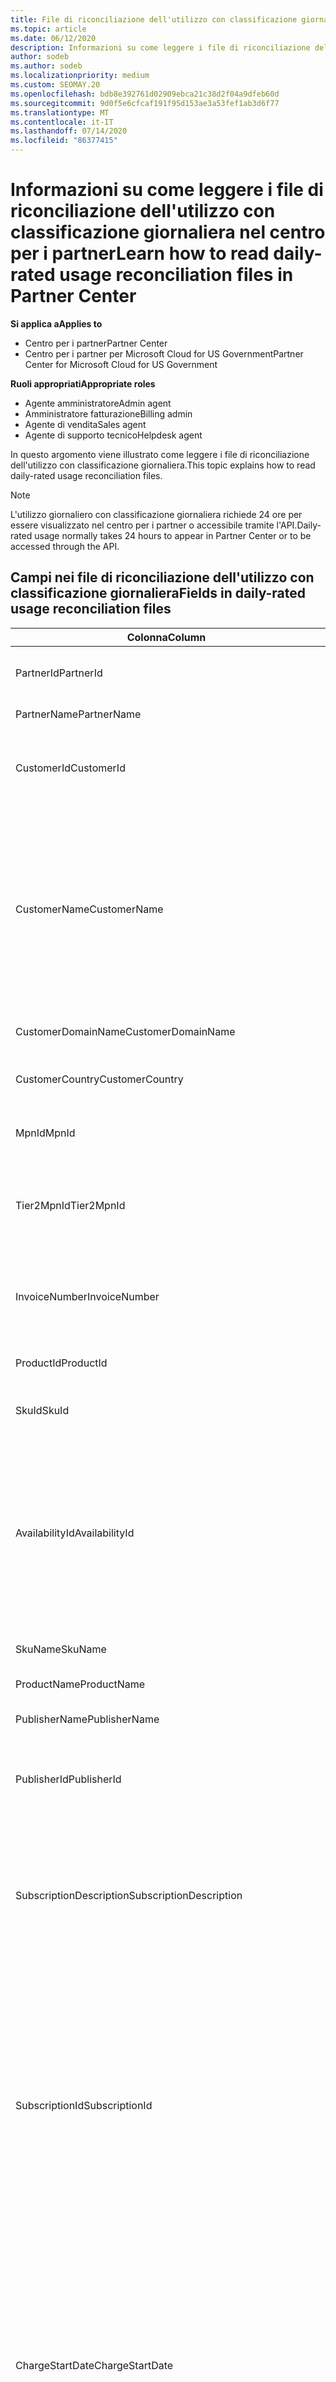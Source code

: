 ```yaml
---
title: File di riconciliazione dell'utilizzo con classificazione giornaliera
ms.topic: article
ms.date: 06/12/2020
description: Informazioni su come leggere i file di riconciliazione dell'utilizzo con classificazione giornaliera nel centro per i partner.
author: sodeb
ms.author: sodeb
ms.localizationpriority: medium
ms.custom: SEOMAY.20
ms.openlocfilehash: bdb8e392761d02909ebca21c38d2f04a9dfeb60d
ms.sourcegitcommit: 9d0f5e6cfcaf191f95d153ae3a53fef1ab3d6f77
ms.translationtype: MT
ms.contentlocale: it-IT
ms.lasthandoff: 07/14/2020
ms.locfileid: "86377415"
---
```

# <a name="learn-how-to-read-daily-rated-usage-reconciliation-files-in-partner-center"></a><span data-ttu-id="ea0c5-103">Informazioni su come leggere i file di riconciliazione dell'utilizzo con classificazione giornaliera nel centro per i partner</span><span class="sxs-lookup"><span data-stu-id="ea0c5-103">Learn how to read daily-rated usage reconciliation files in Partner Center</span></span>

<span data-ttu-id="ea0c5-104">**Si applica a**</span><span class="sxs-lookup"><span data-stu-id="ea0c5-104">**Applies to**</span></span>

- <span data-ttu-id="ea0c5-105">Centro per i partner</span><span class="sxs-lookup"><span data-stu-id="ea0c5-105">Partner Center</span></span>
- <span data-ttu-id="ea0c5-106">Centro per i partner per Microsoft Cloud for US Government</span><span class="sxs-lookup"><span data-stu-id="ea0c5-106">Partner Center for Microsoft Cloud for US Government</span></span>

<span data-ttu-id="ea0c5-107">**Ruoli appropriati**</span><span class="sxs-lookup"><span data-stu-id="ea0c5-107">**Appropriate roles**</span></span>

- <span data-ttu-id="ea0c5-108">Agente amministratore</span><span class="sxs-lookup"><span data-stu-id="ea0c5-108">Admin agent</span></span>
- <span data-ttu-id="ea0c5-109">Amministratore fatturazione</span><span class="sxs-lookup"><span data-stu-id="ea0c5-109">Billing admin</span></span>
- <span data-ttu-id="ea0c5-110">Agente di vendita</span><span class="sxs-lookup"><span data-stu-id="ea0c5-110">Sales agent</span></span>
- <span data-ttu-id="ea0c5-111">Agente di supporto tecnico</span><span class="sxs-lookup"><span data-stu-id="ea0c5-111">Helpdesk agent</span></span>

<span data-ttu-id="ea0c5-112">In questo argomento viene illustrato come leggere i file di riconciliazione dell'utilizzo con classificazione giornaliera.</span><span class="sxs-lookup"><span data-stu-id="ea0c5-112">This topic explains how to read daily-rated usage reconciliation files.</span></span>

>[!NOTE]
><span data-ttu-id="ea0c5-113">L'utilizzo giornaliero con classificazione giornaliera richiede 24 ore per essere visualizzato nel centro per i partner o accessibile tramite l'API.</span><span class="sxs-lookup"><span data-stu-id="ea0c5-113">Daily-rated usage normally takes 24 hours to appear in Partner Center or to be accessed through the API.</span></span>

## <a name="fields-in-daily-rated-usage-reconciliation-files"></a><span data-ttu-id="ea0c5-114">Campi nei file di riconciliazione dell'utilizzo con classificazione giornaliera</span><span class="sxs-lookup"><span data-stu-id="ea0c5-114">Fields in daily-rated usage reconciliation files</span></span>

| <span data-ttu-id="ea0c5-115">Colonna</span><span class="sxs-lookup"><span data-stu-id="ea0c5-115">Column</span></span> | <span data-ttu-id="ea0c5-116">Descrizione</span><span class="sxs-lookup"><span data-stu-id="ea0c5-116">Description</span></span> |
| ------ | ----------- |
| <span data-ttu-id="ea0c5-117">PartnerId</span><span class="sxs-lookup"><span data-stu-id="ea0c5-117">PartnerId</span></span> | <span data-ttu-id="ea0c5-118">Identificatore partner in formato GUID.</span><span class="sxs-lookup"><span data-stu-id="ea0c5-118">Partner identifier in GUID format.</span></span> |
| <span data-ttu-id="ea0c5-119">PartnerName</span><span class="sxs-lookup"><span data-stu-id="ea0c5-119">PartnerName</span></span> | <span data-ttu-id="ea0c5-120">Nome partner.</span><span class="sxs-lookup"><span data-stu-id="ea0c5-120">Partner name.</span></span> |
| <span data-ttu-id="ea0c5-121">CustomerId</span><span class="sxs-lookup"><span data-stu-id="ea0c5-121">CustomerId</span></span> | <span data-ttu-id="ea0c5-122">Identificatore Microsoft univoco per il cliente in formato GUID.</span><span class="sxs-lookup"><span data-stu-id="ea0c5-122">Unique Microsoft identifier for the customer in GUID format.</span></span> |
| <span data-ttu-id="ea0c5-123">CustomerName</span><span class="sxs-lookup"><span data-stu-id="ea0c5-123">CustomerName</span></span> | <span data-ttu-id="ea0c5-124">Nome dell'organizzazione del cliente come indicato nel Centro per i partner.</span><span class="sxs-lookup"><span data-stu-id="ea0c5-124">Customer's organization name as reported in Partner Center.</span></span> <span data-ttu-id="ea0c5-125">*Questa colonna è molto importante per riconciliare la fattura con le informazioni del sistema.*</span><span class="sxs-lookup"><span data-stu-id="ea0c5-125">*This column is very important for reconciling the invoice with your system information.*</span></span> |
| <span data-ttu-id="ea0c5-126">CustomerDomainName</span><span class="sxs-lookup"><span data-stu-id="ea0c5-126">CustomerDomainName</span></span> | <span data-ttu-id="ea0c5-127">Nome di dominio del cliente.</span><span class="sxs-lookup"><span data-stu-id="ea0c5-127">The customer's domain name.</span></span> |
| <span data-ttu-id="ea0c5-128">CustomerCountry</span><span class="sxs-lookup"><span data-stu-id="ea0c5-128">CustomerCountry</span></span> | <span data-ttu-id="ea0c5-129">Paese in cui si trova il cliente.</span><span class="sxs-lookup"><span data-stu-id="ea0c5-129">The country in which the customer is located.</span></span> |
| <span data-ttu-id="ea0c5-130">MpnId</span><span class="sxs-lookup"><span data-stu-id="ea0c5-130">MpnId</span></span> | <span data-ttu-id="ea0c5-131">Identificatore MPN del partner CSP.</span><span class="sxs-lookup"><span data-stu-id="ea0c5-131">MPN identifier of the CSP partner.</span></span> |
| <span data-ttu-id="ea0c5-132">Tier2MpnId</span><span class="sxs-lookup"><span data-stu-id="ea0c5-132">Tier2MpnId</span></span> | <span data-ttu-id="ea0c5-133">Identificatore MPN del rivenditore del record per la sottoscrizione.</span><span class="sxs-lookup"><span data-stu-id="ea0c5-133">MPN identifier of the reseller of record for the subscription.</span></span> |
| <span data-ttu-id="ea0c5-134">InvoiceNumber</span><span class="sxs-lookup"><span data-stu-id="ea0c5-134">InvoiceNumber</span></span> | <span data-ttu-id="ea0c5-135">Numero di fattura in cui è presente la transazione specificata.</span><span class="sxs-lookup"><span data-stu-id="ea0c5-135">Invoice number where the specified transaction appears.</span></span> |
| <span data-ttu-id="ea0c5-136">ProductId</span><span class="sxs-lookup"><span data-stu-id="ea0c5-136">ProductId</span></span> | <span data-ttu-id="ea0c5-137">Identificatore del prodotto.</span><span class="sxs-lookup"><span data-stu-id="ea0c5-137">The identifier for the product.</span></span> |
| <span data-ttu-id="ea0c5-138">SkuId</span><span class="sxs-lookup"><span data-stu-id="ea0c5-138">SkuId</span></span> | <span data-ttu-id="ea0c5-139">Identificatore per un particolare SKU.</span><span class="sxs-lookup"><span data-stu-id="ea0c5-139">The identifier for a particular SKU.</span></span> |
| <span data-ttu-id="ea0c5-140">AvailabilityId</span><span class="sxs-lookup"><span data-stu-id="ea0c5-140">AvailabilityId</span></span> | <span data-ttu-id="ea0c5-141">Identificatore della disponibilità di uno SKU specifico.</span><span class="sxs-lookup"><span data-stu-id="ea0c5-141">The identifier for a particular SKU's availability.</span></span> <span data-ttu-id="ea0c5-142">Ciò indica se lo SKU è disponibile per l'acquisto in un determinato paese, valuta, segmento di settore e così via.</span><span class="sxs-lookup"><span data-stu-id="ea0c5-142">This shows whether the SKU is available for purchase in the given country, currency, industry segment, etc.</span></span> |
| <span data-ttu-id="ea0c5-143">SkuName</span><span class="sxs-lookup"><span data-stu-id="ea0c5-143">SkuName</span></span> | <span data-ttu-id="ea0c5-144">Titolo per uno SKU specifico.</span><span class="sxs-lookup"><span data-stu-id="ea0c5-144">The title for a particular SKU.</span></span> |
| <span data-ttu-id="ea0c5-145">ProductName</span><span class="sxs-lookup"><span data-stu-id="ea0c5-145">ProductName</span></span> | <span data-ttu-id="ea0c5-146">Nome del prodotto.</span><span class="sxs-lookup"><span data-stu-id="ea0c5-146">The name of the product.</span></span> |
| <span data-ttu-id="ea0c5-147">PublisherName</span><span class="sxs-lookup"><span data-stu-id="ea0c5-147">PublisherName</span></span> | <span data-ttu-id="ea0c5-148">Nome del server di pubblicazione.</span><span class="sxs-lookup"><span data-stu-id="ea0c5-148">The name of the publisher.</span></span> |
| <span data-ttu-id="ea0c5-149">PublisherId</span><span class="sxs-lookup"><span data-stu-id="ea0c5-149">PublisherId</span></span> | <span data-ttu-id="ea0c5-150">Identificatore del server di pubblicazione in formato GUID.</span><span class="sxs-lookup"><span data-stu-id="ea0c5-150">The identifier of the publisher in GUID format.</span></span> |
| <span data-ttu-id="ea0c5-151">SubscriptionDescription</span><span class="sxs-lookup"><span data-stu-id="ea0c5-151">SubscriptionDescription</span></span> | <span data-ttu-id="ea0c5-152">Nome dell'offerta di servizio acquistata dal cliente, come definito nel listino prezzi.</span><span class="sxs-lookup"><span data-stu-id="ea0c5-152">The name of the service offering purchased by the customer, as defined in the price list.</span></span> <span data-ttu-id="ea0c5-153">Si tratta di un campo identico a **offername**.</span><span class="sxs-lookup"><span data-stu-id="ea0c5-153">(This is an identical field to **OfferName**).</span></span> |
| <span data-ttu-id="ea0c5-154">SubscriptionId</span><span class="sxs-lookup"><span data-stu-id="ea0c5-154">SubscriptionId</span></span> | <span data-ttu-id="ea0c5-155">Identificatore univoco per una sottoscrizione nella piattaforma di fatturazione Microsoft.</span><span class="sxs-lookup"><span data-stu-id="ea0c5-155">Unique identifier for a subscription in the Microsoft billing platform.</span></span> <span data-ttu-id="ea0c5-156">Non utilizzato per la riconciliazione.</span><span class="sxs-lookup"><span data-stu-id="ea0c5-156">Not used for reconciliation.</span></span> <span data-ttu-id="ea0c5-157">*Questo identificatore non corrisponde all' **ID sottoscrizione** nella console di amministrazione partner.*</span><span class="sxs-lookup"><span data-stu-id="ea0c5-157">*This identifier is not the same as the **Subscription ID** on the partner admin console.*</span></span> |
| <span data-ttu-id="ea0c5-158">ChargeStartDate</span><span class="sxs-lookup"><span data-stu-id="ea0c5-158">ChargeStartDate</span></span> | <span data-ttu-id="ea0c5-159">Data di inizio del ciclo di fatturazione (eccetto quando si presentano date di dati di utilizzo latenti precedentemente non addebitati dal ciclo di fatturazione precedente).</span><span class="sxs-lookup"><span data-stu-id="ea0c5-159">Start date of the billing cycle (except when presenting dates of previously uncharged latent usage data from the previous billing cycle).</span></span> <span data-ttu-id="ea0c5-160">L'ora è sempre l'inizio del giorno, 0:00.</span><span class="sxs-lookup"><span data-stu-id="ea0c5-160">The time is always the beginning of the day, 0:00.</span></span> |
| <span data-ttu-id="ea0c5-161">ChargeEndDate</span><span class="sxs-lookup"><span data-stu-id="ea0c5-161">ChargeEndDate</span></span> | <span data-ttu-id="ea0c5-162">Data di fine del ciclo di fatturazione (tranne quando si presentano date di dati di utilizzo latenti precedentemente non addebitati dal ciclo di fatturazione precedente).</span><span class="sxs-lookup"><span data-stu-id="ea0c5-162">End date of billing cycle (except when presenting dates of previously uncharged latent usage data from the previous billing cycle).</span></span> <span data-ttu-id="ea0c5-163">L'ora indicata è sempre la fine della giornata, le 23:59.</span><span class="sxs-lookup"><span data-stu-id="ea0c5-163">The time is always the end of the day, 23:59.</span></span> |
| <span data-ttu-id="ea0c5-164">UsageDate</span><span class="sxs-lookup"><span data-stu-id="ea0c5-164">UsageDate</span></span> | <span data-ttu-id="ea0c5-165">Data di utilizzo del servizio.</span><span class="sxs-lookup"><span data-stu-id="ea0c5-165">Date of service usage.</span></span> |
| <span data-ttu-id="ea0c5-166">MeterType</span><span class="sxs-lookup"><span data-stu-id="ea0c5-166">MeterType</span></span> | <span data-ttu-id="ea0c5-167">Tipo di misuratore.</span><span class="sxs-lookup"><span data-stu-id="ea0c5-167">The type of meter.</span></span> |
| <span data-ttu-id="ea0c5-168">MeterCategory</span><span class="sxs-lookup"><span data-stu-id="ea0c5-168">MeterCategory</span></span> | <span data-ttu-id="ea0c5-169">Il servizio di primo livello per l'utilizzo.</span><span class="sxs-lookup"><span data-stu-id="ea0c5-169">The top-level service for the usage.</span></span> |
| <span data-ttu-id="ea0c5-170">MeterId</span><span class="sxs-lookup"><span data-stu-id="ea0c5-170">MeterId</span></span> | <span data-ttu-id="ea0c5-171">Identificatore del contatore utilizzato.</span><span class="sxs-lookup"><span data-stu-id="ea0c5-171">The identifier for the meter being used.</span></span> |
| <span data-ttu-id="ea0c5-172">MeterSubCategory</span><span class="sxs-lookup"><span data-stu-id="ea0c5-172">MeterSubCategory</span></span> | <span data-ttu-id="ea0c5-173">Tipo di servizio di Azure, che può influire sulla frequenza.</span><span class="sxs-lookup"><span data-stu-id="ea0c5-173">The type of Azure service, which can affect the rate.</span></span> |
| <span data-ttu-id="ea0c5-174">MeterName</span><span class="sxs-lookup"><span data-stu-id="ea0c5-174">MeterName</span></span> | <span data-ttu-id="ea0c5-175">Unità di misura per il contatore utilizzato.</span><span class="sxs-lookup"><span data-stu-id="ea0c5-175">The unit of measure for the meter being consumed.</span></span> |
| <span data-ttu-id="ea0c5-176">MeterRegion</span><span class="sxs-lookup"><span data-stu-id="ea0c5-176">MeterRegion</span></span> | <span data-ttu-id="ea0c5-177">Questa colonna identifica la posizione del data center nell'area geografica dei servizi dove applicabile e popolato.</span><span class="sxs-lookup"><span data-stu-id="ea0c5-177">This column identifies the location of a data center within the region for services where this is applicable and populated.</span></span> |
| <span data-ttu-id="ea0c5-178">Unità</span><span class="sxs-lookup"><span data-stu-id="ea0c5-178">Unit</span></span> | <span data-ttu-id="ea0c5-179">Unità del **nome**della risorsa.</span><span class="sxs-lookup"><span data-stu-id="ea0c5-179">The unit of the resource **Name**.</span></span> |
| <span data-ttu-id="ea0c5-180">ResourceLocation</span><span class="sxs-lookup"><span data-stu-id="ea0c5-180">ResourceLocation</span></span> | <span data-ttu-id="ea0c5-181">Il data center in cui è in esecuzione il contatore.</span><span class="sxs-lookup"><span data-stu-id="ea0c5-181">The data center where the meter is running.</span></span> |
| <span data-ttu-id="ea0c5-182">ConsumedService</span><span class="sxs-lookup"><span data-stu-id="ea0c5-182">ConsumedService</span></span> | <span data-ttu-id="ea0c5-183">Il servizio della piattaforma Azure che è stato utilizzato.</span><span class="sxs-lookup"><span data-stu-id="ea0c5-183">The Azure platform service that you used.</span></span> |
| <span data-ttu-id="ea0c5-184">ResourceGroup</span><span class="sxs-lookup"><span data-stu-id="ea0c5-184">ResourceGroup</span></span> | <span data-ttu-id="ea0c5-185">Rappresenta un contenitore che include le risorse correlate per una soluzione di Azure.</span><span class="sxs-lookup"><span data-stu-id="ea0c5-185">Represents a container that holds related resources for an Azure solution.</span></span> |
| <span data-ttu-id="ea0c5-186">ResourceURI</span><span class="sxs-lookup"><span data-stu-id="ea0c5-186">ResourceURI</span></span> | <span data-ttu-id="ea0c5-187">URI della risorsa in uso.</span><span class="sxs-lookup"><span data-stu-id="ea0c5-187">The URI of the resource being used.</span></span> |
| <span data-ttu-id="ea0c5-188">ChargeType</span><span class="sxs-lookup"><span data-stu-id="ea0c5-188">ChargeType</span></span> | <span data-ttu-id="ea0c5-189">Tipo di addebito o rettifica.</span><span class="sxs-lookup"><span data-stu-id="ea0c5-189">The type of charge or adjustment.</span></span>  |
| <span data-ttu-id="ea0c5-190">UnitPrice</span><span class="sxs-lookup"><span data-stu-id="ea0c5-190">UnitPrice</span></span> | <span data-ttu-id="ea0c5-191">Prezzo per licenza, pubblicato nell'elenco prezzi al momento dell'acquisto.</span><span class="sxs-lookup"><span data-stu-id="ea0c5-191">Price per license, as published in the price list at the time of purchase.</span></span> <span data-ttu-id="ea0c5-192">Verificare che il prezzo corrisponda alle informazioni archiviate nel sistema di fatturazione durante la riconciliazione.</span><span class="sxs-lookup"><span data-stu-id="ea0c5-192">Make sure this price matches the information stored in your billing system during reconciliation.</span></span> |
| <span data-ttu-id="ea0c5-193">Quantità</span><span class="sxs-lookup"><span data-stu-id="ea0c5-193">Quantity</span></span> | <span data-ttu-id="ea0c5-194">Numero di licenze.</span><span class="sxs-lookup"><span data-stu-id="ea0c5-194">Number of licenses.</span></span> <span data-ttu-id="ea0c5-195">Verificare che il prezzo corrisponda alle informazioni archiviate nel sistema di fatturazione durante la riconciliazione.</span><span class="sxs-lookup"><span data-stu-id="ea0c5-195">Make sure this price matches the information stored in your billing system during reconciliation.</span></span> |
| <span data-ttu-id="ea0c5-196">UnitType</span><span class="sxs-lookup"><span data-stu-id="ea0c5-196">UnitType</span></span> | <span data-ttu-id="ea0c5-197">Tipo di unità in cui viene addebitato il contatore.</span><span class="sxs-lookup"><span data-stu-id="ea0c5-197">The type of unit the meter is charged in.</span></span>  |
| <span data-ttu-id="ea0c5-198">BillingPreTaxTotal</span><span class="sxs-lookup"><span data-stu-id="ea0c5-198">BillingPreTaxTotal</span></span> | <span data-ttu-id="ea0c5-199">Importo totale della fatturazione prima delle imposte.</span><span class="sxs-lookup"><span data-stu-id="ea0c5-199">Total billing amount before taxes.</span></span> |
| <span data-ttu-id="ea0c5-200">BillingCurrency</span><span class="sxs-lookup"><span data-stu-id="ea0c5-200">BillingCurrency</span></span> | <span data-ttu-id="ea0c5-201">Valuta nell'area geografica del cliente.</span><span class="sxs-lookup"><span data-stu-id="ea0c5-201">The currency in the customer's geographic region.</span></span> |
| <span data-ttu-id="ea0c5-202">PricingPreTaxTotal</span><span class="sxs-lookup"><span data-stu-id="ea0c5-202">PricingPreTaxTotal</span></span> | <span data-ttu-id="ea0c5-203">I prezzi prima dell'aggiunta delle imposte.</span><span class="sxs-lookup"><span data-stu-id="ea0c5-203">The pricing before taxes are added.</span></span> |
| <span data-ttu-id="ea0c5-204">PricingCurrency</span><span class="sxs-lookup"><span data-stu-id="ea0c5-204">PricingCurrency</span></span> | <span data-ttu-id="ea0c5-205">La valuta usata nell'elenco prezzi.</span><span class="sxs-lookup"><span data-stu-id="ea0c5-205">The currency in the price list.</span></span> |
| <span data-ttu-id="ea0c5-206">ServiceInfo1</span><span class="sxs-lookup"><span data-stu-id="ea0c5-206">ServiceInfo1</span></span> | <span data-ttu-id="ea0c5-207">Numero di connessioni del bus di servizio di cui è stato effettuato il provisioning e utilizzate in un determinato giorno.</span><span class="sxs-lookup"><span data-stu-id="ea0c5-207">The number of Service Bus connections that were provisioned and utilized on a given day.</span></span> |
| <span data-ttu-id="ea0c5-208">ServiceInfo2</span><span class="sxs-lookup"><span data-stu-id="ea0c5-208">ServiceInfo2</span></span> | <span data-ttu-id="ea0c5-209">Campo legacy che acquisisce i metadati facoltativi specifici del servizio.</span><span class="sxs-lookup"><span data-stu-id="ea0c5-209">A legacy field that captures optional service-specific metadata.</span></span> |
| <span data-ttu-id="ea0c5-210">Tag</span><span class="sxs-lookup"><span data-stu-id="ea0c5-210">Tags</span></span> | <span data-ttu-id="ea0c5-211">Rappresenta un'organizzazione logica delle risorse di Azure impostate dall'utente.</span><span class="sxs-lookup"><span data-stu-id="ea0c5-211">Represents a logical organization of Azure resources set by the user.</span></span> |
| <span data-ttu-id="ea0c5-212">AdditionalInfo</span><span class="sxs-lookup"><span data-stu-id="ea0c5-212">AdditionalInfo</span></span> | <span data-ttu-id="ea0c5-213">Eventuali informazioni aggiuntive non incluse in altre colonne.</span><span class="sxs-lookup"><span data-stu-id="ea0c5-213">Any additional information not covered in other columns.</span></span> |
| <span data-ttu-id="ea0c5-214">EffectiveUnitPrice</span><span class="sxs-lookup"><span data-stu-id="ea0c5-214">EffectiveUnitPrice</span></span> | <span data-ttu-id="ea0c5-215">Il valore effettivo addebitato per unità, inclusi eventuali sconti, crediti ottenuti e così via.</span><span class="sxs-lookup"><span data-stu-id="ea0c5-215">The actual value charged per unit, including any discounts, earned credit, etc.</span></span> |
| <span data-ttu-id="ea0c5-216">PCToBCExchangeRate</span><span class="sxs-lookup"><span data-stu-id="ea0c5-216">PCToBCExchangeRate</span></span> | <span data-ttu-id="ea0c5-217">Tasso di cambio applicato per la valuta di fatturazione ai prezzi.</span><span class="sxs-lookup"><span data-stu-id="ea0c5-217">Exchange rate applied for pricing currency to billing currency.</span></span> |
| <span data-ttu-id="ea0c5-218">PCToBCExchangeRateDate</span><span class="sxs-lookup"><span data-stu-id="ea0c5-218">PCToBCExchangeRateDate</span></span> | <span data-ttu-id="ea0c5-219">Data in cui viene determinata la valuta dei prezzi per la valuta di fatturazione.</span><span class="sxs-lookup"><span data-stu-id="ea0c5-219">The date on which the pricing currency to the billing currency is determined.</span></span> |
| <span data-ttu-id="ea0c5-220">EntitlementId</span><span class="sxs-lookup"><span data-stu-id="ea0c5-220">EntitlementId</span></span> | <span data-ttu-id="ea0c5-221">Rappresenta l'ID sottoscrizione di Azure.</span><span class="sxs-lookup"><span data-stu-id="ea0c5-221">Represents the Azure Subscription ID.</span></span> |
| <span data-ttu-id="ea0c5-222">EntitlementDescription</span><span class="sxs-lookup"><span data-stu-id="ea0c5-222">EntitlementDescription</span></span> | <span data-ttu-id="ea0c5-223">Rappresenta il nome dell'ID sottoscrizione di Azure.</span><span class="sxs-lookup"><span data-stu-id="ea0c5-223">Represents the name of the Azure Subscription ID.</span></span> |
| <span data-ttu-id="ea0c5-224">PartnerEarnedCreditPercentage</span><span class="sxs-lookup"><span data-stu-id="ea0c5-224">PartnerEarnedCreditPercentage</span></span> | <span data-ttu-id="ea0c5-225">Visualizza il PartnerEarnedCredit per l'elemento della riga.</span><span class="sxs-lookup"><span data-stu-id="ea0c5-225">Displays the PartnerEarnedCredit for the line item.</span></span> <span data-ttu-id="ea0c5-226">Il credito guadagnato sarà 0 o 15%</span><span class="sxs-lookup"><span data-stu-id="ea0c5-226">Earned credit will be either 0 or 15 percent</span></span> |

>[!NOTE]
><span data-ttu-id="ea0c5-227">L'utilizzo giornaliero con classificazione giornaliera richiede 24 ore per essere visualizzato nel centro per i partner o accessibile tramite l'API.</span><span class="sxs-lookup"><span data-stu-id="ea0c5-227">Daily-rated usage normally takes 24 hours to appear in Partner Center or to be accessed through API.</span></span>


